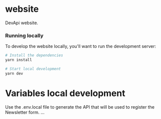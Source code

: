 # website

DevApi website.

### Running locally

To develop the website locally, you'll want to run the development server:

```sh
# Install the dependencies
yarn install

# Start local development
yarn dev
```

# Variables local development

Use the .env.local file to generate the API that will be used to register the Newsletter form.
...
